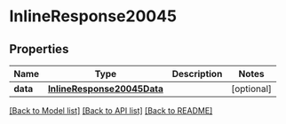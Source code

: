 # InlineResponse20045

## Properties
Name | Type | Description | Notes
------------ | ------------- | ------------- | -------------
**data** | [**InlineResponse20045Data**](InlineResponse20045Data.md) |  | [optional] 

[[Back to Model list]](../README.md#documentation-for-models) [[Back to API list]](../README.md#documentation-for-api-endpoints) [[Back to README]](../README.md)


